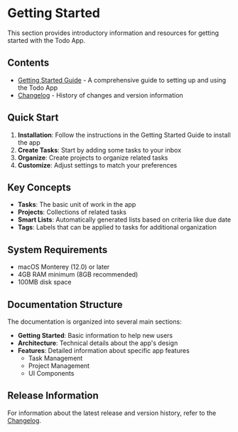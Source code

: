 # Getting Started

This section provides introductory information and resources for getting started with the Todo App.

## Contents

- [Getting Started Guide](./GettingStarted.md) - A comprehensive guide to setting up and using the Todo App
- [Changelog](./CHANGELOG.md) - History of changes and version information

## Quick Start

1. **Installation**: Follow the instructions in the Getting Started Guide to install the app
2. **Create Tasks**: Start by adding some tasks to your inbox
3. **Organize**: Create projects to organize related tasks
4. **Customize**: Adjust settings to match your preferences

## Key Concepts

- **Tasks**: The basic unit of work in the app
- **Projects**: Collections of related tasks
- **Smart Lists**: Automatically generated lists based on criteria like due date
- **Tags**: Labels that can be applied to tasks for additional organization

## System Requirements

- macOS Monterey (12.0) or later
- 4GB RAM minimum (8GB recommended)
- 100MB disk space

## Documentation Structure

The documentation is organized into several main sections:

- **Getting Started**: Basic information to help new users
- **Architecture**: Technical details about the app's design
- **Features**: Detailed information about specific app features
  - Task Management
  - Project Management
  - UI Components

## Release Information

For information about the latest release and version history, refer to the [Changelog](./CHANGELOG.md).
